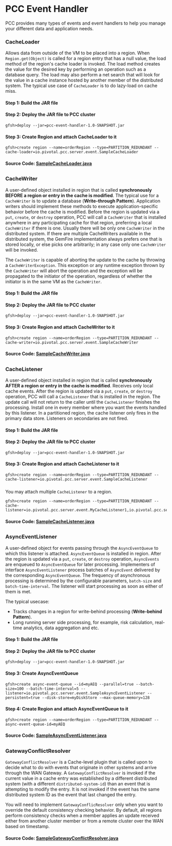 # PCC Event Handler

PCC provides many types of events and event handlers to help you manage your different data and application needs.

### CacheLoader
Allows data from outside of the VM to be placed into a region. When `Region.get(Object)` is called for a region entry that has a null value, the load method of the region's cache loader is invoked. The load method creates the value for the desired key by performing an operation such as a database query. The load may also perform a net search that will look for the value in a cache instance hosted by another member of the distributed system. The typical use case of `CacheLoader` is to do lazy-load on cache miss.

#### Step 1: Build the JAR file
#### Step 2: Deploy the JAR file to PCC cluster
```
gfsh>deploy --jar=pcc-event-handler-1.0-SNAPSHOT.jar
```
#### Step 3: Create Region and attach CacheLoader to it
~~~
gfsh>create region --name=orderRegion --type=PARTITION_REDUNDANT --cache-loader=io.pivotal.pcc.server.event.SampleCacheLoader
~~~

#### Source Code: [SampleCacheLoader.java](src/main/java/io/pivotal/pcc/server/event/SampleCacheLoader.java)

##

### CacheWriter
A user-defined object installed in region that is called **synchronously BEFORE a region or entry in the cache is modified**. The typical use for a `CacheWriter` is to update a database (**Write-through Pattern**). Application writers should implement these methods to execute application-specific behavior before the cache is modified.
Before the region is updated via a `put`, `create`, or `destroy` operation, PCC will call a `CacheWriter` that is installed anywhere in any participating cache for that region, preferring a local `CacheWriter` if there is one. Usually there will be only one `CacheWriter` in the distributed system. If there are multiple CacheWriters available in the distributed system, the GemFire implementation always prefers one that is stored locally, or else picks one arbitrarily; in any case only one `CacheWriter` will be invoked.

The `CacheWriter` is capable of aborting the update to the cache by throwing a `CacheWriterException`. This exception or any runtime exception thrown by the `CacheWriter` will abort the operation and the exception will be propagated to the initiator of the operation, regardless of whether the initiator is in the same VM as the `CacheWriter`.

#### Step 1: Build the JAR file
#### Step 2: Deploy the JAR file to PCC cluster
```
gfsh>deploy --jar=pcc-event-handler-1.0-SNAPSHOT.jar
```
#### Step 3: Create Region and attach CacheWriter to it
~~~
gfsh>create region --name=orderRegion --type=PARTITION_REDUNDANT --cache-writer=io.pivotal.pcc.server.event.SampleCacheWriter
~~~

#### Source Code: [SampleCacheWriter.java](src/main/java/io/pivotal/pcc/server/event/SampleCacheWriter.java)

##

### CacheListener
A user-defined object installed in region that is called **synchronously AFTER a region or entry in the cache is modified**. Receives only local cache events. After the region is updated via a `put`, `create`, or `destroy` operation, PCC will call a `CacheListener` that is installed in the region. The update call will not return to the caller until the `CacheListener` finishes the processing. Install one in every member where you want the events handled by this listener. In a partitioned region, the cache listener only fires in the primary data store. Listeners on secondaries are not fired.

#### Step 1: Build the JAR file
#### Step 2: Deploy the JAR file to PCC cluster
```
gfsh>deploy --jar=pcc-event-handler-1.0-SNAPSHOT.jar
```
#### Step 3: Create Region and attach CacheListener to it

~~~
gfsh>create region --name=orderRegion --type=PARTITION_REDUNDANT --cache-listener=io.pivotal.pcc.server.event.SampleCacheListener
~~~
#####

   You may attach multiple `CacheListener` to a region.
~~~
gfsh>create region --name=orderRegion --type=PARTITION_REDUNDANT --cache-listener=io.pivotal.pcc.server.event.MyCacheListener1,io.pivotal.pcc.server.event.MyCacheListener2
~~~

#### Source Code: [SampleCacheListener.java](src/main/java/io/pivotal/pcc/server/event/SampleCacheListener.java)

##

### AsyncEventListener
A user-defined object for events passing through the `AsyncEventQueue` to which this listener is attached. `AsyncEventQueue` is installed in region. After the region is updated via a `put`, `create`, or `destroy` operation, `AsyncEvents` are enqueued to `AsyncEventQueue` for later processing. Implementers of interface `AsyncEventListener` process batches of `AsyncEvent` delivered by the corresponding `AsyncEventQueue`. The frequency of asynchronous processing is determined by the configurable parameters, `batch-size` and `batch-time-interval`. The listener will start processing as soon as either of them is met.

The typical usecase:
   - Tracks changes in a region for write-behind processing (**Write-behind Pattern**).
   - Long running server side processing, for example, risk calculation, real-time analytics, data aggregation and etc.

#### Step 1: Build the JAR file
#### Step 2: Deploy the JAR file to PCC cluster
```
gfsh>deploy --jar=pcc-event-handler-1.0-SNAPSHOT.jar
```

#### Step 3: Create AsyncEventQueue
~~~
gfsh>create async-event-queue --id=myAEQ --parallel=true --batch-size=100 --batch-time-interval=5 --listener=io.pivotal.pcc.server.event.SampleAsyncEventListener --persistent=true --disk-store=myDiskStore -–max-queue-memory=128

~~~
#### Step 4: Create Region and attach AsyncEventQueue to it

~~~
gfsh>create region --name=orderRegion --type=PARTITION_REDUNDANT --async-event-queue-id=myAEQ
~~~

#### Source Code: [SampleAsyncEventListener.java](src/main/java/io/pivotal/pcc/server/event/SampleAsyncEventListener.java)

##

### GatewayConflictResolver
`GatewayConflictResolver` is a Cache-level plugin that is called upon to decide what to do with events that originate in other systems and arrive through the WAN Gateway. A `GatewayConflictResolver` is invoked if the current value in a cache entry was established by a different distributed system (with a different `distributed-system-id`) than an event that is attempting to modify the entry. It is not invoked if the event has the same distributed system ID as the event that last changed the entry.

You will need to implement `GatewayConflicResolver` only when you want to override the default consistency checking behavior. By default, all regions perform consistency checks when a member applies an update received either from another cluster member or from a remote cluster over the WAN based on timestamp.

#### Source Code: [SampleGatewayConflictResolver.java](src/main/java/io/pivotal/pcc/server/event/SampleGatewayConflictResolver.java)